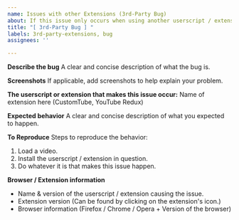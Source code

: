```yaml
---
name: Issues with other Extensions (3rd-Party Bug)
about: If this issue only occurs when using another userscript / extension for YouTube
title: "[ 3rd-Party Bug ] "
labels: 3rd-party-extensions, bug
assignees: ''

---
```


**Describe the bug**
A clear and concise description of what the bug is.

**Screenshots**
If applicable, add screenshots to help explain your problem.

**The userscript or extension that makes this issue occur:**
Name of extension here (CustomTube, YouTube Redux)

**Expected behavior**
A clear and concise description of what you expected to happen.

**To Reproduce**
Steps to reproduce the behavior:
1. Load a video.
2. Install the userscript / extension in question.
3. Do whatever it is that makes this issue happen.

**Browser / Extension information**
- Name & version of the userscript / extension causing the issue.
- Extension version (Can be found by clicking on the extension's icon.)
- Browser information (Firefox / Chrome / Opera + Version of the browser)
